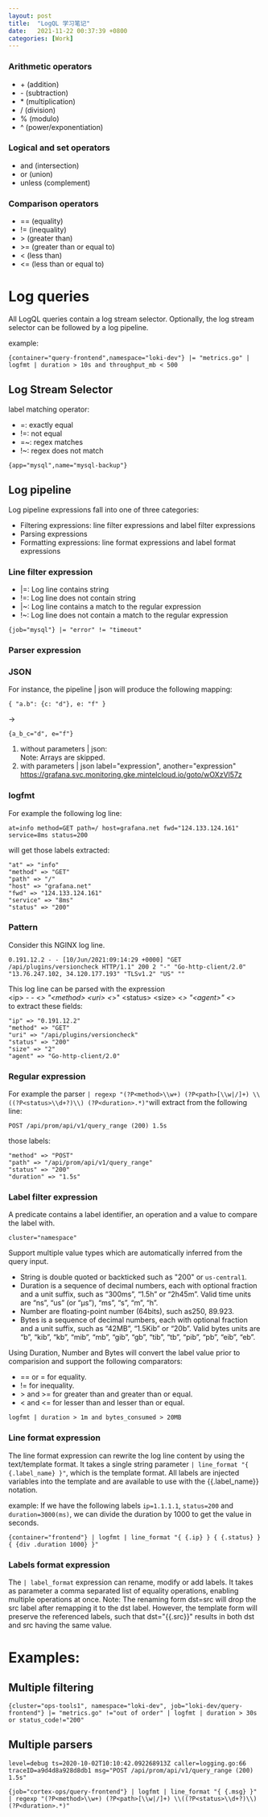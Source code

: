 ```yaml
---
layout: post
title:  "LogQL 学习笔记"
date:   2021-11-22 00:37:39 +0800
categories: [Work]
---
```


### Arithmetic operators

- \+ (addition)
- \- (subtraction)
- \* (multiplication)
- / (division)
- % (modulo)
- ^ (power/exponentiation)

### Logical and set operators

- and (intersection)
- or (union)
- unless (complement)

### Comparison operators

- == (equality)
- != (inequality)
- \> (greater than)
- \>= (greater than or equal to)
- < (less than)
- <= (less than or equal to)


# Log queries

All LogQL queries contain a log stream selector. Optionally, the log stream selector can be followed by a log pipeline.

example:
```
{container="query-frontend",namespace="loki-dev"} |= "metrics.go" | logfmt | duration > 10s and throughput_mb < 500
```




## Log Stream Selector


label matching operator:
- =: exactly equal
- !=: not equal
- =~: regex matches
- !~: regex does not match  

```
{app="mysql",name="mysql-backup"}
```

## Log pipeline


Log pipeline expressions fall into one of three categories:

- Filtering expressions: line filter expressions and label filter expressions
- Parsing expressions
- Formatting expressions: line format expressions and label format expressions

### Line filter expression

- \|=: Log line contains string
- !=: Log line does not contain string
- \|~: Log line contains a match to the regular expression
- !~: Log line does not contain a match to the regular expression  

```
{job="mysql"} |= "error" != "timeout"
```

### Parser expression


### JSON

For instance, the pipeline \| json will produce the following mapping:

```
{ "a.b": {c: "d"}, e: "f" }
```

->
```
{a_b_c="d", e="f"}
```
1. without parameters \| json:  
Note: Arrays are skipped.  
2. with parameters \| json label="expression", another="expression"  
https://grafana.svc.monitoring.gke.mintelcloud.io/goto/wOXzVl57z

### logfmt

For example the following log line:
```
at=info method=GET path=/ host=grafana.net fwd="124.133.124.161" service=8ms status=200
```
will get those labels extracted:
```
"at" => "info"
"method" => "GET"
"path" => "/"
"host" => "grafana.net"
"fwd" => "124.133.124.161"
"service" => "8ms"
"status" => "200"
```

### Pattern

Consider this NGINX log line.  

```
0.191.12.2 - - [10/Jun/2021:09:14:29 +0000] "GET /api/plugins/versioncheck HTTP/1.1" 200 2 "-" "Go-http-client/2.0" "13.76.247.102, 34.120.177.193" "TLSv1.2" "US" ""
```
This log line can be parsed with the expression  
\<ip\> - - \<_\> "\<method\> \<uri\> \<_\>" \<status\> \<size\> \<_\> "\<agent\>" \<_\>  
to extract these fields:  

```
"ip" => "0.191.12.2"
"method" => "GET"
"uri" => "/api/plugins/versioncheck"
"status" => "200"
"size" => "2"
"agent" => "Go-http-client/2.0"
```

### Regular expression

For example the parser `| regexp "(?P<method>\\w+) (?P<path>[\\w|/]+) \\((?P<status>\\d+?)\\) (?P<duration>.*)"`will extract from the following line:
```
POST /api/prom/api/v1/query_range (200) 1.5s
```
those labels:
```
"method" => "POST"
"path" => "/api/prom/api/v1/query_range"
"status" => "200"
"duration" => "1.5s"
```

### Label filter expression

A predicate contains a label identifier, an operation and a value to compare the label with.
```
cluster="namespace"
```
Support multiple value types which are automatically inferred from the query input.
- String is double quoted or backticked such as "200" or `us-central1`.
- Duration is a sequence of decimal numbers, each with optional fraction and a unit suffix, such as “300ms”, “1.5h” or “2h45m”. Valid time units are “ns”, “us” (or “µs”), “ms”, “s”, “m”, “h”.
- Number are floating-point number (64bits), such as250, 89.923.
- Bytes is a sequence of decimal numbers, each with optional fraction and a unit suffix, such as “42MB”, “1.5Kib” or “20b”. Valid bytes units are “b”, “kib”, “kb”, “mib”, “mb”, “gib”, “gb”, “tib”, “tb”, “pib”, “pb”, “eib”, “eb”.

Using Duration, Number and Bytes will convert the label value prior to comparision and support the following comparators:
- == or = for equality.
- != for inequality.
- \> and \>= for greater than and greater than or equal.
- < and <= for lesser than and lesser than or equal.  

```
logfmt | duration > 1m and bytes_consumed > 20MB
```

### Line format expression

The line format expression can rewrite the log line content by using the text/template format. It takes a single string parameter `| line_format "{ {.label_name} }"`, which is the template format. All labels are injected variables into the template and are available to use with the \{\{.label_name}} notation.

example:
If we have the following labels `ip=1.1.1.1`, `status=200` and `duration=3000(ms)`, we can divide the duration by 1000 to get the value in seconds.  

```
{container="frontend"} | logfmt | line_format "{ {.ip} } { {.status} } { {div .duration 1000} }"
```

### Labels format expression

The `| label_format` expression can rename, modify or add labels. It takes as parameter a comma separated list of equality operations, enabling multiple operations at once.
Note: 
The renaming form dst=src will drop the src label after remapping it to the dst label. However, the template form will preserve the referenced labels, such that dst="\{\{.src\}\}" results in both dst and src having the same value.


# Examples:


## Multiple filtering

```
{cluster="ops-tools1", namespace="loki-dev", job="loki-dev/query-frontend"} |= "metrics.go" !="out of order" | logfmt | duration > 30s or status_code!="200"
```

## Multiple parsers

```
level=debug ts=2020-10-02T10:10:42.092268913Z caller=logging.go:66 traceID=a9d4d8a928d8db1 msg="POST /api/prom/api/v1/query_range (200) 1.5s"
```

```
{job="cortex-ops/query-frontend"} | logfmt | line_format "{ {.msg} }" | regexp "(?P<method>\\w+) (?P<path>[\\w|/]+) \\((?P<status>\\d+?)\\) (?P<duration>.*)"
```
